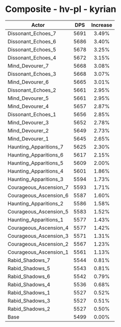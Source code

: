 # Composite - hv-pl - kyrian
| Actor | DPS | Increase |
|---|:---:|:---:|
|Dissonant_Echoes_7|5691|3.49%|
|Dissonant_Echoes_6|5686|3.40%|
|Dissonant_Echoes_5|5678|3.25%|
|Dissonant_Echoes_4|5672|3.15%|
|Mind_Devourer_7|5668|3.08%|
|Dissonant_Echoes_3|5668|3.07%|
|Mind_Devourer_6|5665|3.01%|
|Dissonant_Echoes_2|5661|2.95%|
|Mind_Devourer_5|5661|2.95%|
|Mind_Devourer_4|5657|2.87%|
|Dissonant_Echoes_1|5656|2.85%|
|Mind_Devourer_3|5652|2.78%|
|Mind_Devourer_2|5649|2.73%|
|Mind_Devourer_1|5645|2.65%|
|Haunting_Apparitions_7|5625|2.30%|
|Haunting_Apparitions_6|5617|2.15%|
|Haunting_Apparitions_5|5609|2.00%|
|Haunting_Apparitions_4|5601|1.86%|
|Haunting_Apparitions_3|5594|1.73%|
|Courageous_Ascension_7|5593|1.71%|
|Courageous_Ascension_6|5587|1.60%|
|Haunting_Apparitions_2|5586|1.58%|
|Courageous_Ascension_5|5583|1.52%|
|Haunting_Apparitions_1|5577|1.43%|
|Courageous_Ascension_4|5577|1.42%|
|Courageous_Ascension_3|5571|1.31%|
|Courageous_Ascension_2|5567|1.23%|
|Courageous_Ascension_1|5561|1.13%|
|Rabid_Shadows_7|5544|0.81%|
|Rabid_Shadows_5|5543|0.81%|
|Rabid_Shadows_6|5542|0.79%|
|Rabid_Shadows_4|5536|0.68%|
|Rabid_Shadows_1|5527|0.52%|
|Rabid_Shadows_3|5527|0.51%|
|Rabid_Shadows_2|5527|0.50%|
|Base|5499|0.00%|
